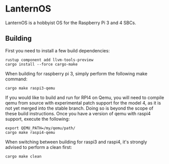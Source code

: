 # LanternOS

LanternOS is a hobbyist OS for the Raspberry Pi 3 and 4 SBCs.

## Building

First you need to install a few build dependencies:

```
rustup component add llvm-tools-preview
cargo install --force cargo-make
```

When building for raspberry pi 3, simply perform the following make command: 

```
cargo make raspi3-qemu
```

If you would like to build and run for RPI4 on Qemu, you will need to compile qemu from source with experimental 
patch support for the model 4, as it is not yet merged into the stable branch. Doing so is beyond the scope 
of these build instructions. Once you have a version of qemu with 
raspi4 support, execute the following:

```
export QEMU_PATH=/my/qemu/path/
cargo make raspi4-qemu
```

When switching between building for raspi3 and raspi4, it's strongly advised to perform a clean first:

```
cargo make clean
```